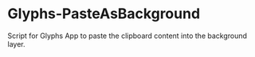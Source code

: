 # Glyphs-PasteAsBackground
Script for Glyphs App to paste the clipboard content into the background layer.

